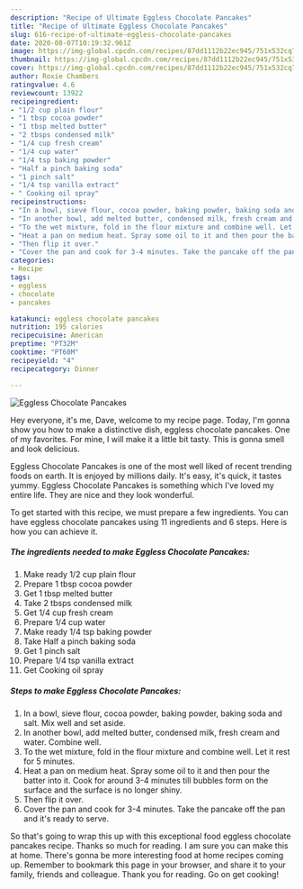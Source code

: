 ```yaml
---
description: "Recipe of Ultimate Eggless Chocolate Pancakes"
title: "Recipe of Ultimate Eggless Chocolate Pancakes"
slug: 616-recipe-of-ultimate-eggless-chocolate-pancakes
date: 2020-08-07T10:19:32.961Z
image: https://img-global.cpcdn.com/recipes/87dd1112b22ec945/751x532cq70/eggless-chocolate-pancakes-recipe-main-photo.jpg
thumbnail: https://img-global.cpcdn.com/recipes/87dd1112b22ec945/751x532cq70/eggless-chocolate-pancakes-recipe-main-photo.jpg
cover: https://img-global.cpcdn.com/recipes/87dd1112b22ec945/751x532cq70/eggless-chocolate-pancakes-recipe-main-photo.jpg
author: Roxie Chambers
ratingvalue: 4.6
reviewcount: 13922
recipeingredient:
- "1/2 cup plain flour"
- "1 tbsp cocoa powder"
- "1 tbsp melted butter"
- "2 tbsps condensed milk"
- "1/4 cup fresh cream"
- "1/4 cup water"
- "1/4 tsp baking powder"
- "Half a pinch baking soda"
- "1 pinch salt"
- "1/4 tsp vanilla extract"
- " Cooking oil spray"
recipeinstructions:
- "In a bowl, sieve flour, cocoa powder, baking powder, baking soda and salt. Mix well and set aside."
- "In another bowl, add melted butter, condensed milk, fresh cream and water. Combine well."
- "To the wet mixture, fold in the flour mixture and combine well. Let it rest for 5 minutes."
- "Heat a pan on medium heat. Spray some oil to it and then pour the batter into it. Cook for around 3-4 minutes till bubbles form on the surface and the surface is no longer shiny."
- "Then flip it over."
- "Cover the pan and cook for 3-4 minutes. Take the pancake off the pan and it&#39;s ready to serve."
categories:
- Recipe
tags:
- eggless
- chocolate
- pancakes

katakunci: eggless chocolate pancakes 
nutrition: 195 calories
recipecuisine: American
preptime: "PT32M"
cooktime: "PT60M"
recipeyield: "4"
recipecategory: Dinner

---
```



![Eggless Chocolate Pancakes](https://img-global.cpcdn.com/recipes/87dd1112b22ec945/751x532cq70/eggless-chocolate-pancakes-recipe-main-photo.jpg)

Hey everyone, it's me, Dave, welcome to my recipe page. Today, I'm gonna show you how to make a distinctive dish, eggless chocolate pancakes. One of my favorites. For mine, I will make it a little bit tasty. This is gonna smell and look delicious.

Eggless Chocolate Pancakes is one of the most well liked of recent trending foods on earth. It is enjoyed by millions daily. It's easy, it's quick, it tastes yummy. Eggless Chocolate Pancakes is something which I've loved my entire life. They are nice and they look wonderful.




To get started with this recipe, we must prepare a few ingredients. You can have eggless chocolate pancakes using 11 ingredients and 6 steps. Here is how you can achieve it.

<!--inarticleads1-->

##### The ingredients needed to make Eggless Chocolate Pancakes:

1. Make ready 1/2 cup plain flour
1. Prepare 1 tbsp cocoa powder
1. Get 1 tbsp melted butter
1. Take 2 tbsps condensed milk
1. Get 1/4 cup fresh cream
1. Prepare 1/4 cup water
1. Make ready 1/4 tsp baking powder
1. Take Half a pinch baking soda
1. Get 1 pinch salt
1. Prepare 1/4 tsp vanilla extract
1. Get  Cooking oil spray




<!--inarticleads2-->

##### Steps to make Eggless Chocolate Pancakes:

1. In a bowl, sieve flour, cocoa powder, baking powder, baking soda and salt. Mix well and set aside.
1. In another bowl, add melted butter, condensed milk, fresh cream and water. Combine well.
1. To the wet mixture, fold in the flour mixture and combine well. Let it rest for 5 minutes.
1. Heat a pan on medium heat. Spray some oil to it and then pour the batter into it. Cook for around 3-4 minutes till bubbles form on the surface and the surface is no longer shiny.
1. Then flip it over.
1. Cover the pan and cook for 3-4 minutes. Take the pancake off the pan and it&#39;s ready to serve.




So that's going to wrap this up with this exceptional food eggless chocolate pancakes recipe. Thanks so much for reading. I am sure you can make this at home. There's gonna be more interesting food at home recipes coming up. Remember to bookmark this page in your browser, and share it to your family, friends and colleague. Thank you for reading. Go on get cooking!
